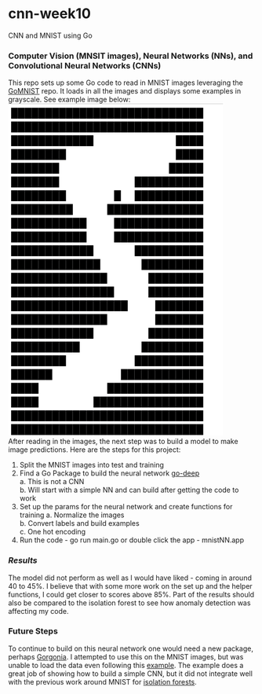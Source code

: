 # cnn-week10
CNN and MNIST using Go

### Computer Vision (MNSIT images), Neural Networks (NNs), and Convolutional Neural Networks (CNNs)  
This repo sets up some Go code to read in MNIST images leveraging the [GoMNIST](https://github.com/petar/GoMNIST) repo. It loads in all the images and displays some examples in grayscale. See example image below:  
![GrayScale](Grayscale_Example.png)  
After reading in the images, the next step was to build a model to make image predictions. Here are the steps for this project:  
1. Split the MNIST images into test and training
2. Find a Go Package to build the neural network [go-deep](https://github.com/patrikeh/go-deep)  
    a. This is not a CNN  
    b. Will start with a simple NN and can build after getting the code to work  
3. Set up the params for the neural network and create functions for training
    a. Normalize the images  
    b. Convert labels and build examples  
    c. One hot encoding  
4. Run the code - go run main.go or double click the app - mnistNN.app  

### *Results*  
The model did not perform as well as I would have liked - coming in around 40 to 45%. I believe that with some more work on the set up and the helper functions, I could get closer to scores above 85%. Part of the results should also be compared to the isolation forest to see how anomaly detection was affecting my code. 


### Future Steps  
To continue to build on this neural network one would need a new package, perhaps [Gorgonia](https://gorgonia.org/). I attempted to use this on the MNIST images, but was unable to load the data even following this [example](https://gorgonia.org/tutorials/mnist/).  The example does a great job of showing how to build a simple CNN, but it did not integrate well with the previous work around MNIST for [isolation forests](https://github.com/ddecoen/mnist_iforest).